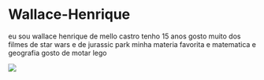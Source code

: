 # Wallace-Henrique
eu sou wallace henrique de mello castro tenho 15 anos 
gosto muito dos filmes de star wars e de jurassic park 
minha materia favorita e matematica e geografia 
gosto de motar lego 


![](https://media.tenor.com/0SUomFMYna8AAAAd/darth-vader-vader.gif)
